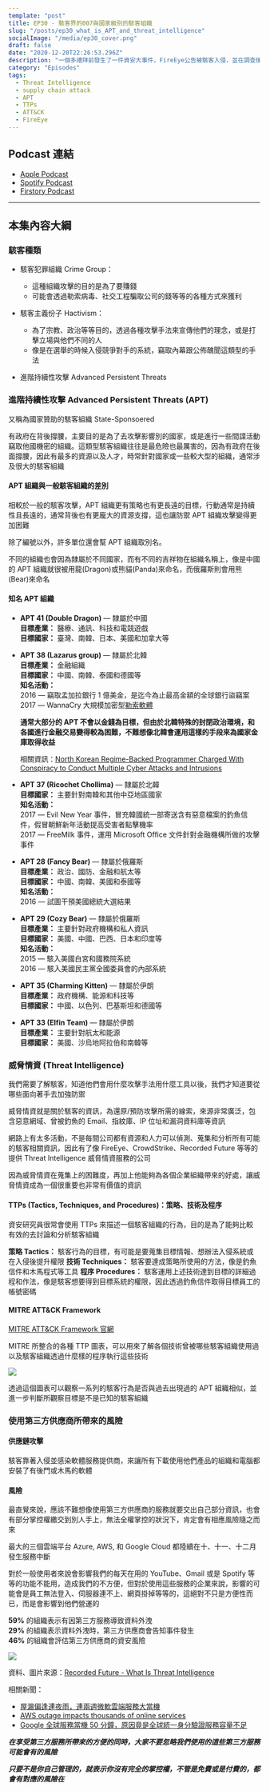 ```yaml
---
template: "post"
title: EP30 - 駭客界的007與國家級別的駭客組織
slug: "/posts/ep30_what_is_APT_and_threat_intelligence"
socialImage: "/media/ep30_cover.png"
draft: false
date: "2020-12-20T22:26:53.296Z"
description: "一個多禮拜前發生了一件資安大事件，FireEye公告被駭客入侵，並在調查後指出他們所使用的一款由Solarwinds推出的IT工具有資安問題，我們想藉由這次的機會談談駭客組織、APT、威脅情資以及第三方產品的風險"
category: "Episodes"
tags:
  - Threat Intelligence
  - supply chain attack
  - APT
  - TTPs
  - ATT&CK
  - FireEye
---
```


## Podcast 連結

- [Apple Podcast](https://podcasts.apple.com/tw/podcast/%E8%B3%87%E5%AE%89%E8%A7%A3%E5%A3%93%E7%B8%AE/id1513276667#episodeGuid=ckixq00sjptwj0888rths6bf7)
- [Spotify Podcast](https://open.spotify.com/episode/0tQ9tNDqyJD0pZF9YU4ar0?si=VDCyPWvSS-6ogmKBJVaHRQ)
- [Firstory Podcast](https://open.firstory.me/story/ckixq00sjptwj0888rths6bf7)
---

## 本集內容大綱

### 駭客種類

- 駭客犯罪組織 Crime Group：

  - 這種組織攻擊的目的是為了要賺錢
  - 可能會透過勒索病毒、社交工程騙取公司的錢等等的各種方式來獲利

- 駭客主義份子 Hactivism：

  - 為了宗教、政治等等目的，透過各種攻擊手法來宣傳他們的理念，或是打擊立場與他們不同的人
  - 像是在選舉的時候入侵競爭對手的系統，竊取內幕跟公佈醜聞這類型的手法

- 進階持續性攻擊 Advanced Persistent Threats

### 進階持續性攻擊 Advanced Persistent Threats (APT)

又稱為國家贊助的駭客組織 State-Sponsoered

有政府在背後撐腰，主要目的是為了去攻擊影響別的國家，或是進行一些間諜活動竊取他國機密的組織。這類型駭客組織往往是最危險也最厲害的，因為有政府在後面撐腰，因此有最多的資源以及人才，時常針對國家或一些較大型的組織，通常涉及很大的駭客組織

#### APT 組織與一般駭客組織的差別

相較於一般的駭客攻擊，APT 組織更有策略也有更長遠的目標，行動通常是持續性且長遠的，通常背後也有更龐大的資源支撐，這也讓防禦 APT 組織攻擊變得更加困難

除了編號以外，許多單位還會幫 APT 組織取別名。

不同的組織也會因為隸屬於不同國家，而有不同的吉祥物在組織名稱上，像是中國的 APT 組織就很被用龍(Dragon)或熊貓(Panda)來命名，而俄羅斯則會用熊(Bear)來命名

#### 知名 APT 組織

- **APT 41 (Double Dragon)** — 隸屬於中國\
  **目標產業：** 醫療、通訊、科技和電競遊戲\
  **目標國家：** 臺灣、南韓、日本、美國和加拿大等
- **APT 38 (Lazarus group)** — 隸屬於北韓\
  **目標產業：** 金融組織\
  **目標國家：** 中國、南韓、泰國和德國等\
  **知名活動：** \
  2016 — 竊取孟加拉銀行 1 億美金，是迄今為止最高金額的全球銀行盜竊案\
  2017 — WannaCry 大規模加密型[勒索軟體](/posts/ep25_types_of_malwares#勒索病毒-ransomware)

  **通常大部分的 APT 不會以金錢為目標，但由於北韓特殊的封閉政治環境，和各國進行金融交易變得較為困難，不難想像北韓會運用這樣的手段來為國家金庫取得收益**

  相關資訊：[North Korean Regime-Backed Programmer Charged With Conspiracy to Conduct Multiple Cyber Attacks and Intrusions](https://www.justice.gov/opa/pr/north-korean-regime-backed-programmer-charged-conspiracy-conduct-multiple-cyber-attacks-and)

- **APT 37 (Ricochet Chollima)** — 隸屬於北韓\
  **目標國家：** 主要針對南韓和其他中亞地區國家\
  **知名活動：** \
  2017 — Evil New Year 事件，冒充韓國統一部寄送含有惡意檔案的釣魚信件，假冒朝鮮新年活動提高受害者點擊機率\
  2017 — FreeMilk 事件，運用 Microsoft Office 文件針對金融機構所做的攻擊事件
- **APT 28 (Fancy Bear)** — 隸屬於俄羅斯\
  **目標產業：** 政治、國防、金融和航太等\
  **目標國家：** 中國、南韓、美國和泰國等\
  **知名活動：** \
  2016 — 試圖干預美國總統大選結果
- **APT 29 (Cozy Bear)** — 隸屬於俄羅斯\
  **目標產業：** 主要針對政府機構和私人資訊\
  **目標國家：** 美國、中國、巴西、日本和印度等\
  **知名活動：** \
  2015 — 駭入美國白宮和國務院系統\
  2016 — 駭入美國民主黨全國委員會的內部系統
- **APT 35 (Charming Kitten)** — 隸屬於伊朗\
  **目標產業：** 政府機構、能源和科技等\
  **目標國家：** 中國、以色列、巴基斯坦和德國等
- **APT 33 (Elfin Team)** — 隸屬於伊朗\
  **目標產業：** 主要針對航太和能源\
  **目標國家：** 美國、沙烏地阿拉伯和南韓等

### 威脅情資 (Threat Intelligence)

我們需要了解駭客，知道他們會用什麼攻擊手法用什麼工具以後，我們才知道要從哪些面向著手去加強防禦

威脅情資就是關於駭客的資訊，為還原/預防攻擊所需的線索，來源非常廣泛，包含惡意網域、曾被釣魚的 Email、指紋庫、IP 位址和漏洞資料庫等資訊

網路上有太多活動，不是每間公司都有資源和人力可以偵測、蒐集和分析所有可能的駭客相關資訊，因此有了像 FireEye、CrowdStrike、Recorded Future 等等的提供 Threat Intelligence 威脅情資服務的公司

因為威脅情資在蒐集上的困難度，再加上他能夠為各個企業組織帶來的好處，讓威脅情資成為一個很重要也非常有價值的資訊

#### TTPs (Tactics, Techniques, and Procedures)：策略、技術及程序

資安研究員很常會使用 TTPs 來描述一個駭客組織的行為，目的是為了能夠比較有效的去討論和分析駭客組織

**策略 Tactics：** 駭客行為的目標，有可能是要蒐集目標情報、想辦法入侵系統或在入侵後提升權限
**技術 Techniques：** 駭客要達成策略所使用的方法，像是釣魚信件和木馬程式等工具
**程序 Procedures：** 駭客運用上述技術達到目標的詳細過程和作法，像是駭客想要得到目標系統的權限，因此透過釣魚信件取得目標員工的帳號密碼

#### MITRE ATT&CK Framework

[MITRE ATT&CK Framework 官網](https://attack.mitre.org/#)

MITRE 所整合的各種 TTP 圖表，可以用來了解各個技術曾被哪些駭客組織使用過以及駭客組織透過什麼樣的程序執行這些技術

![](/media/apt_mitre.png)

透過這個圖表可以觀察一系列的駭客行為是否與過去出現過的 APT 組織相似，並進一步判斷所觀察目標是不是已知的駭客組織

### 使用第三方供應商所帶來的風險

#### 供應鏈攻擊

駭客靠著入侵並感染軟體服務提供商，來讓所有下載使用他們產品的組織和電腦都安裝了有後門或木馬的軟體

#### 風險

最直覺來說，應該不難想像使用第三方供應商的服務就要交出自己部分資訊，也會有部分掌控權繳交到別人手上，無法全權掌控的狀況下，肯定會有相應風險隨之而來

最大的三個雲端平台 Azure, AWS, 和 Google Cloud 都陸續在十、十一、十二月發生服務中斷

對於一般使用者來說會影響我們的每天在用的 YouTube、Gmail 或是 Spotify 等等的功能不能用，造成我們的不方便，但對於使用這些服務的企業來說，影響的可能會是員工無法登入、伺服器連不上、網頁掛掉等等的，這絕對不只是方便性而已，而是會影響到他們營運的

**59%** 的組織表示有因第三方服務導致資料外洩\
**29%** 的組織表示資料外洩時，第三方供應商會告知事件發生\
**46%** 的組織會評估第三方供應商的資安風險

![](/media/apt_recordedfuturer_eport.png)

資料、圖片來源：[Recorded Future - What Is Threat Intelligence](https://www.recordedfuture.com/threat-intelligence/)

相關新聞：

- [屋漏偏逢連夜雨，連兩週微軟雲端服務大當機](https://technews.tw/2020/10/08/microsoft-cloud-services-outages-continue-week-two/)
- [AWS outage impacts thousands of online services](https://www.zdnet.com/article/aws-outage-impacts-thousands-of-online-services/)
- [Google 全球服務當機 50 分鐘，原因竟是全球統一身分驗證服務容量不足](https://www.ithome.com.tw/news/141663)

**_在享受第三方服務所帶來的方便的同時，大家不要忽略我們使用的這些第三方服務可能會有的風險_**

**_只要不是你自己管理的，就表示你沒有完全的掌控權，不管是免費或是付費的，都會有對應的風險在_**
